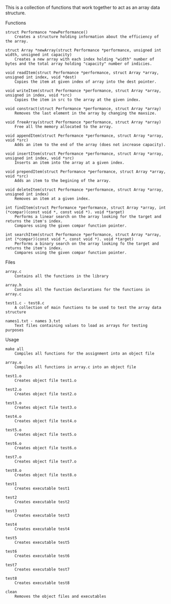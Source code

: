 This is a collection of functions that work together to act as an array data structure.

Functions

    struct Performance *newPerformance()
        Creates a structure holding information about the efficiency of the array.
        
    struct Array *newArray(struct Performance *performance, unsigned int width, unsigned int capacity)
        Creates a new array with each index holding "width" number of bytes and the total array holding "capacity" number of indicies.
        
    void readItem(struct Performance *performance, struct Array *array, unsigned int index, void *dest)
        Copies the item at given index of array into the dest pointer.
        
    void writeItem(struct Performance *performance, struct Array *array, unsigned in index, void *src)
        Copies the item in src to the array at the given index.
        
    void constract(struct Performance *performance, struct Array *array)
        Removes the last element in the array by changing the maxsize.
        
    void freeArray(struct Performance *performance, struct Array *array)
        Free all the memory allocated to the array.
        
    void appendItem(struct Performance *performance, struct Array *array, void *src)
        Adds an item to the end of the array (does not increase capacity).
        
    void insertItem(struct Performance *performance, struct Array *array, unsigned int index, void *src)
        Inserts an item into the array at a given index.
        
    void prependItem(struct Performance *performance, struct Array *array, void *src)
        Adds an item to the begining of the array.
        
    void deleteItem(struct Performance *performance, struct Array *array, unsigned int index)
        Removes an item at a given index.
        
    int findItem(struct Performance *performance, struct Array *array, int (*compar)(const void *, const void *). void *target)
        Performs a linear search on the array looking for the target and returns the item's index.
        Compares using the given compar function pointer.
        
    int searchItem(struct Performance *performance, struct Array *array, int (*compar)(const void *, const void *). void *target)
        Performs a binary search on the array looking fo the target and returns the item's index.
        Compares using the given compar function pointer.

Files

    array.c
        Contains all the functions in the library
        
    array.h
        Contains all the function declarations for the functions in array.c
        
    test1.c - test8.c
        A collection of main functions to be used to test the array data structure
        
    names1.txt - names 3.txt
        Text files containing values to load as arrays for testing purposes

Usage

    make all
        Compiles all functions for the assignment into an object file
        
    array.o
        Compiles all functions in array.c into an object file
        
    test1.o
        Creates object file test1.o
        
    test2.o
        Creates object file test2.o
        
    test3.o
        Creates object file test3.o
        
    test4.o
        Creates object file test4.o
        
    test5.o
        Creates object file test5.o
        
    test6.o
        Creates object file test6.o
        
    test7.o
        Creates object file test7.o
        
    test8.o
        Creates object file test8.o
        
    test1
        Creates executable test1
        
    test2
        Creates executable test2
        
    test3
        Creates executable test3
        
    test4
        Creates executable test4
        
    test5
        Creates executable test5
        
    test6
        Creates executable test6
        
    test7
        Creates executable test7
        
    test8
        Creates executable test8
        
    clean
        Removes the object files and executables
